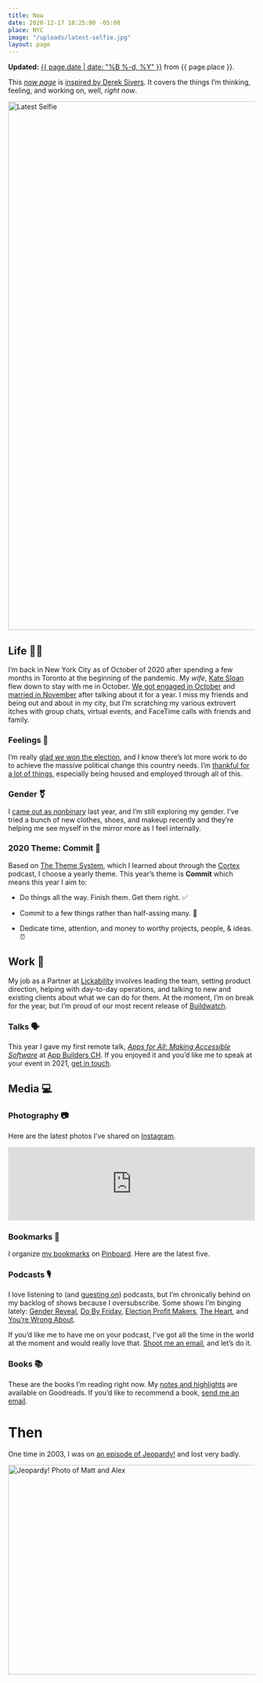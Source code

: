 ```yaml
---
title: Now
date: 2020-12-17 18:25:00 -05:00
place: NYC
image: "/uploads/latest-selfie.jpg"
layout: page
---
```


**Updated:** [{{ page.date | date: "%B %-d, %Y" }}](https://github.com/mattbischoff/matthewbischoff.com/commits/gh-pages/now.markdown) from {{ page.place }}.

This *[now page](https://nownownow.com/about)* is [inspired by Derek Sivers](https://sivers.org/nowff). It covers the things I’m thinking, feeling, and working on, well, *right now*.

<img src="/uploads/latest-selfie.jpg" width="1616" height="1077" alt="Latest Selfie">

## Life 👱🏻

I’m back in New York City as of October of 2020 after spending a few months in Toronto at the beginning of the pandemic. My *wife*, [Kate Sloan](https://twitter.com/Girly_Juice) flew down to stay with me in October. [We got engaged in October](https://girlyjuice.net/im-engaged-heres-the-story/) and [married in November](https://girlyjuice.net/our-wedding-outfits/) after talking about it for a year. I miss my friends and being out and about in my city, but I’m scratching my various extrovert itches with group chats, virtual events, and FaceTime calls with friends and family.

### Feelings 🔮

I’m really [glad ](https://twitter.com/mb/status/1325112439906725888)*[we](https://twitter.com/mb/status/1325112439906725888)*[ won the election](https://twitter.com/mb/status/1325112439906725888), and I know there’s lot more work to do to achieve the massive political change this country needs. I’m [thankful for a lot of things](https://twitter.com/mb/status/1331973312659021824), especially being housed and employed through all of this.

### Gender ⚧

I [came out as nonbinary](https://twitter.com/mb/status/1150437952155242496) last year, and I’m still exploring my gender. I’ve tried a bunch of new clothes, shoes, and makeup recently and they’re helping me see myself in the mirror more as I feel internally.

### 2020 Theme: Commit 🤝

Based on [The Theme System](https://www.thethemesystem.com), which I learned about through the [Cortex](http://cortex.fm) podcast, I choose a yearly theme. This year’s theme is **Commit** which means this year I aim to:

* Do things all the way. Finish them. Get them right. ✅

* Commit to a few things rather than half-assing many. 🧠

* Dedicate time, attention, and money to worthy projects, people, & ideas. ⏰

## Work 👅

My job as a Partner at [Lickability](https://lickability.com) involves leading the team, setting product direction, helping with day-to-day operations, and talking to new and existing clients about what we can do for them. At the moment, I’m on break for the year, but I’m proud of our most recent release of [Buildwatch](https://buildwatch.app).

### Talks 🗣

This year I gave my first remote talk, *[Apps for All: Making Accessible Software](https://matthewbischoff.com/apps-for-all/)* at [App Builders CH](https://appbuilders.ch). If you enjoyed it and you’d like me to speak at your event in 2021, [get in touch](/contact).

## Media 💻

### Photography 📷

Here are the latest photos I’ve shared on [Instagram](https://instagram.com/mattb).

<script async src="https://snapwidget.com/js/snapwidget.js"></script>
<iframe loading="eager" title="Latest Instagram Photos" src="https://snapwidget.com/embed/807385" class="snapwidget-widget" allowtransparency="true" scrolling="no" style="border:none; overflow:hidden;  width:100%; "></iframe>

### Bookmarks 📌

I organize [my bookmarks](https://pinboard.in/u:mattb) on [Pinboard](https://pinboard.in/). Here are the latest five.

<script language="javascript" src="https://pinboard.in//widgets/v1/linkroll/?user=mattb&count=5"></script>

### Podcasts 🎙

I love listening to (and [guesting on](/about/#podcasts)) podcasts, but I’m chronically behind on my backlog of shows because I oversubscribe. Some shows I’m binging lately: [Gender Reveal](https://www.genderpodcast.com), [Do By Friday](http://dobyfriday.com), [Election Profit Makers](http://www.electionprofitmakers.com), [The Heart](https://www.theheartradio.org), and [You’re Wrong About](https://yourewrongabout.com).

If you’d like me to have me on your podcast, I’ve got all the time in the world at the moment and would really love that. [Shoot me an email](mailto:mb@matthewbischoff.com?subject=Podcast), and let’s do it.

### Books 📚

These are the books I’m reading right now. My [notes and highlights](https://www.goodreads.com/notes/3162891-matthew-bischoff?ref=rnlp) are available on Goodreads. If you’d like to recommend a book, [send me an email](mailto:mb@matthewbischoff.com?subject=Book%20Reccomendation).

<style type="text/css" media="screen">
.gr_grid_container {
/\* customize grid container div here. eg: width: 500px; \*/
}

.gr_grid_book_container {
/\* customize book cover container div here \*/
display: inline-block;
padding: 0px 20px 0px 0px;
overflow: hidden;
}
</style>
<script src="https://www.goodreads.com/review/grid_widget/3162891.Matthew's%20currently-reading%20book%20montage?cover_size=medium&hide_link=true&hide_title=true&num_books=20&order=a&shelf=currently-reading&sort=date_added&widget_id=1608249885" type="text/javascript" charset="utf-8"></script>

# Then

One time in 2003, I was on [an episode of Jeopardy!](https://www.j-archive.com/showgame.php?game_id=3342) and lost very badly.

<img src="/uploads/IMG_7224.jpeg" width="603" height="427" alt="Jeopardy! Photo of Matt and Alex">